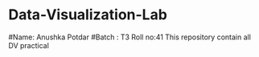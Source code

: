 # Data-Visualization-Lab
#Name: Anushka Potdar
#Batch : T3   Roll no:41
This repository contain all DV practical 
